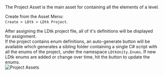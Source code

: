 The Project Asset is the main asset for containing all the elements of a level.

Create from the Asset Menu:  
`Create > LDtk > LDtk Project`.  

After assigning the LDtk project file, all of it's definitions will be displayed for assignment.  
If the project contains enum definitions, an auto-generate button will be available which generates a sibling folder containing a single C# script with all the enums of the project, under the namespace `LDtkUnity.Enums`. 
If new LDtk enums are added or change over time, hit the button to update the enums.  
![Project Assets](https://github.com/Cammin/LDtkUnity/blob/master/DocImages~/AssetProject.png)  